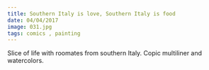 ```yaml
---
title: Southern Italy is love, Southern Italy is food
date: 04/04/2017
image: 031.jpg
tags: comics , painting
---
```


Slice of life with roomates from southern Italy.
Copic multiliner and watercolors.
